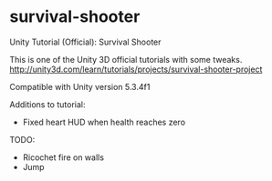# survival-shooter
Unity Tutorial (Official): Survival Shooter

This is one of the Unity 3D official tutorials with some tweaks.  
http://unity3d.com/learn/tutorials/projects/survival-shooter-project

Compatible with Unity version 5.3.4f1

Additions to tutorial:
- Fixed heart HUD when health reaches zero

TODO:
- Ricochet fire on walls
- Jump
